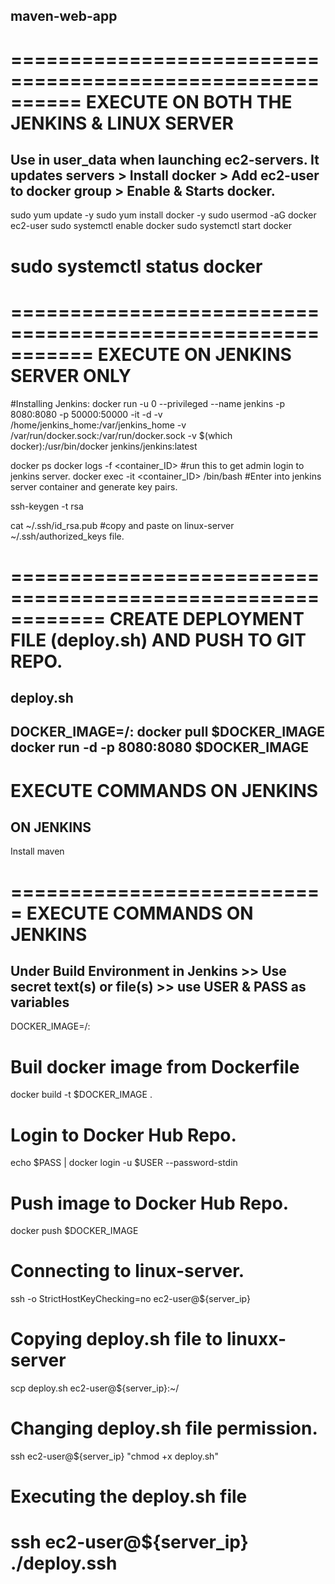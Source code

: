 ## maven-web-app 
==========================================================
EXECUTE ON BOTH THE JENKINS & LINUX SERVER
===========================================================
Use in user_data when launching ec2-servers.
It updates servers > Install docker > Add ec2-user to docker group > Enable & Starts docker.
--------------------------------------------------------------------------------------------
sudo yum update -y
sudo yum install docker -y
sudo usermod -aG docker ec2-user
sudo systemctl enable docker 
sudo systemctl start docker
# sudo systemctl status docker

===========================================================
EXECUTE ON JENKINS SERVER ONLY
===========================================================
#Installing Jenkins:
docker run -u 0 --privileged --name jenkins -p 8080:8080 -p 50000:50000 -it -d -v /home/jenkins_home:/var/jenkins_home -v /var/run/docker.sock:/var/run/docker.sock -v $(which docker):/usr/bin/docker jenkins/jenkins:latest

docker ps 
docker logs -f <container_ID> #run this to get admin login to jenkins server.
docker exec -it <container_ID> /bin/bash #Enter into jenkins server container and generate key pairs.

ssh-keygen -t rsa

cat ~/.ssh/id_rsa.pub #copy and paste on linux-server ~/.ssh/authorized_keys file.

============================================================
CREATE DEPLOYMENT FILE (deploy.sh) AND PUSH TO GIT REPO.
================================================================
deploy.sh
---------
DOCKER_IMAGE=<docker-hub-username>/<app-name>:<tag>
docker pull $DOCKER_IMAGE
docker run -d -p 8080:8080 $DOCKER_IMAGE
----------------------------------------------------------------

EXECUTE COMMANDS ON JENKINS 
==========================================================
ON JENKINS
-----------
Install maven

===========================
EXECUTE COMMANDS ON JENKINS 
============================
Under Build Environment in Jenkins >> Use secret text(s) or file(s) >> use USER & PASS as variables
----------------------------------------------------------------------------------------------------

DOCKER_IMAGE=<docker-hub-username>/<app-name>:<tag>

# Buil docker image from Dockerfile
docker build -t $DOCKER_IMAGE .

# Login to Docker Hub Repo.
echo $PASS | docker login -u $USER --password-stdin

# Push image to Docker Hub Repo.
docker push $DOCKER_IMAGE

# Connecting to linux-server.
ssh -o StrictHostKeyChecking=no ec2-user@${server_ip}

# Copying deploy.sh file to linuxx-server
scp deploy.sh ec2-user@${server_ip}:~/

# Changing deploy.sh file permission.
ssh ec2-user@${server_ip} "chmod +x deploy.sh"

# Executing the deploy.sh file
ssh ec2-user@${server_ip} ./deploy.ssh
===========================================================
